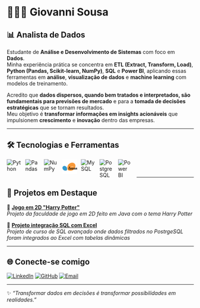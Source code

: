 # 👨🏻‍💻 Giovanni Sousa  
## 📊 Analista de Dados  

Estudante de **Análise e Desenvolvimento de Sistemas** com foco em **Dados**.  
Minha experiência prática se concentra em **ETL (Extract, Transform, Load)**, **Python (Pandas, Scikit-learn, NumPy)**, **SQL** e **Power BI**, aplicando essas ferramentas em **análise**, **visualização de dados** e **machine learning** com modelos de treinamento.  

Acredito que **dados dispersos, quando bem tratados e interpretados, são fundamentais para previsões de mercado** e para a **tomada de decisões estratégicas** que se tornam resultados.  
Meu objetivo é **transformar informações em insights acionáveis** que impulsionem **crescimento** e **inovação** dentro das empresas.  

---

## 🛠️ Tecnologias e Ferramentas  

<img align="left" alt="Python" title="Python" width="40px" style="padding-right:10px;" src="https://cdn.jsdelivr.net/gh/devicons/devicon/icons/python/python-original.svg"/>
<img align="left" alt="Pandas" title="Pandas" width="40px" style="padding-right:10px;" src="https://cdn.jsdelivr.net/gh/devicons/devicon/icons/pandas/pandas-original.svg"/>
<img align="left" alt="NumPy" title="NumPy" width="40px" style="padding-right:10px;" src="https://cdn.jsdelivr.net/gh/devicons/devicon/icons/numpy/numpy-original.svg"/>
<img align="left" alt="Scikit-learn" title="Scikit-learn" width="40px" style="padding-right:10px;" src="https://raw.githubusercontent.com/devicons/devicon/master/icons/scikitlearn/scikitlearn-original.svg"/>
<img align="left" alt="MySQL" title="MySQL" width="40px" style="padding-right:10px;" src="https://cdn.jsdelivr.net/gh/devicons/devicon/icons/mysql/mysql-original.svg"/>
<img align="left" alt="PostgreSQL" title="PostgreSQL" width="40px" style="padding-right:10px;" src="https://cdn.jsdelivr.net/gh/devicons/devicon/icons/postgresql/postgresql-original.svg"/>
<img align="left" alt="Power BI" title="Power BI" width="40px" style="padding-right:10px;" src="https://upload.wikimedia.org/wikipedia/commons/c/cf/New_Power_BI_Logo.svg"/>

<br/><br/>

---

## 🚀 Projetos em Destaque  

🔹 [**Jogo em 2D "Harry Potter"**](https://github.com/GiovanniSousa7/Harry-Potter-Game)  
*Projeto da faculdade de jogo em 2D feito em Java com o tema Harry Potter*  

🔹 [**Projeto integração SQL com Excel**](https://github.com/GiovanniSousa7/projeto-sql-excel)  
*Projeto de curso de SQL avançado onde dados filtrados no PostrgeSQL foram integrados ao Excel com tabelas dinâmicas*  

---

## 🌐 Conecte-se comigo  

[![LinkedIn](https://img.shields.io/badge/LinkedIn-0077B5?style=for-the-badge&logo=linkedin&logoColor=white)](https://www.linkedin.com/in/giovannisousap) 
[![GitHub](https://img.shields.io/badge/GitHub-000000?style=for-the-badge&logo=github&logoColor=white)](https://github.com/GiovanniSousa7) 
[![Email](https://img.shields.io/badge/Email-D14836?style=for-the-badge&logo=gmail&logoColor=white)](mailto:sousagiovanni19@gmail.com)  

---

✨ *“Transformar dados em decisões é transformar possibilidades em realidades.”*  
